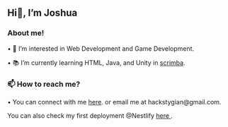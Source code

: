 <h2>Hi👋, I’m Joshua</h2>

<h3> About me! </h3>
<p>• 🤔 I’m interested in Web Development and Game Development. </p>

<p>• 📚 I’m currently learning HTML, Java, and Unity in <a href =https://scrimba.com/dashboard#overview"> scrimba</a>.</p>

<h3>📫 How to reach me?</h3>
<p>• You can connect with me <a href = "https://bento.me/stygian">here</a>. or email me at hackstygian@gmail.com.</p>

<p>You can also check my first deployment @Nestlify <a href = "https://hackstygian.netlify.app/"> here </a>.</p>
